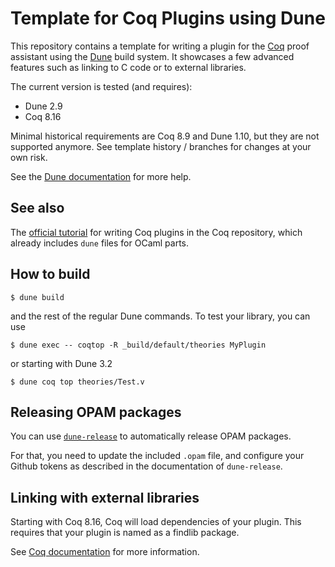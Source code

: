 # Template for Coq Plugins using Dune

This repository contains a template for writing a plugin for the
[Coq](https://coq.inria.fr) proof assistant using the [Dune](https://dune.build)
build system. It showcases a few advanced features such as linking to C code or
to external libraries.

The current version is tested (and requires):

- Dune 2.9
- Coq 8.16

Minimal historical requirements are Coq 8.9 and Dune 1.10, but they
are not supported anymore. See template history / branches for
changes at your own risk.

See the [Dune documentation](https://dune.readthedocs.io/en/latest/) for more help.

## See also

The [official tutorial](https://github.com/coq/coq/tree/master/doc/plugin_tutorial)
for writing Coq plugins in the Coq repository, which already includes `dune` files
for OCaml parts.

## How to build

```shell
$ dune build
```
and the rest of the regular Dune commands. To test your library, you can use

```shell
$ dune exec -- coqtop -R _build/default/theories MyPlugin
```

or starting with Dune 3.2
```shell
$ dune coq top theories/Test.v
```

## Releasing OPAM packages

You can use
[`dune-release`](https://github.com/ocamllabs/dune-release) to
automatically release OPAM packages.

For that, you need to update the included `.opam` file, and configure
your Github tokens as described in the documentation of `dune-release`.

## Linking with external libraries

Starting with Coq 8.16, Coq will load dependencies of your
plugin. This requires that your plugin is named as a findlib package.

See [Coq documentation](https://coq.github.io/doc/master/refman/proof-engine/vernacular-commands.html#coq:cmd.Declare-ML-Module) for more information.
